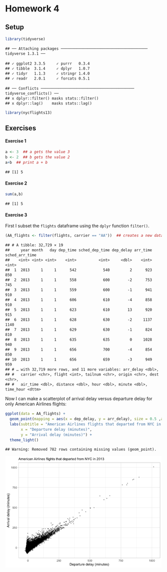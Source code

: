 Homework 4
================

## Setup

``` r
library(tidyverse)
```

    ## ── Attaching packages ─────────────────────────────────────── tidyverse 1.3.1 ──

    ## ✓ ggplot2 3.3.5     ✓ purrr   0.3.4
    ## ✓ tibble  3.1.4     ✓ dplyr   1.0.7
    ## ✓ tidyr   1.1.3     ✓ stringr 1.4.0
    ## ✓ readr   2.0.1     ✓ forcats 0.5.1

    ## ── Conflicts ────────────────────────────────────────── tidyverse_conflicts() ──
    ## x dplyr::filter() masks stats::filter()
    ## x dplyr::lag()    masks stats::lag()

``` r
library(nycflights13)
```

## Exercises

#### Exercise 1

``` r
a <- 3  ## a gets the value 3
b <- 2  ## b gets the value 2
a+b  ## print a + b
```

    ## [1] 5

#### Exercise 2

``` r
sum(a,b)
```

    ## [1] 5

#### Exercise 3

First I subset the `flights` dataframe using the `dplyr` function
`filter()`.

``` r
(AA_flights <- filter(flights, carrier == "AA"))  ## creates a new dataframe with only American Airlines flights
```

    ## # A tibble: 32,729 × 19
    ##     year month   day dep_time sched_dep_time dep_delay arr_time sched_arr_time
    ##    <int> <int> <int>    <int>          <int>     <dbl>    <int>          <int>
    ##  1  2013     1     1      542            540         2      923            850
    ##  2  2013     1     1      558            600        -2      753            745
    ##  3  2013     1     1      559            600        -1      941            910
    ##  4  2013     1     1      606            610        -4      858            910
    ##  5  2013     1     1      623            610        13      920            915
    ##  6  2013     1     1      628            630        -2     1137           1140
    ##  7  2013     1     1      629            630        -1      824            810
    ##  8  2013     1     1      635            635         0     1028            940
    ##  9  2013     1     1      656            700        -4      854            850
    ## 10  2013     1     1      656            659        -3      949            959
    ## # … with 32,719 more rows, and 11 more variables: arr_delay <dbl>,
    ## #   carrier <chr>, flight <int>, tailnum <chr>, origin <chr>, dest <chr>,
    ## #   air_time <dbl>, distance <dbl>, hour <dbl>, minute <dbl>, time_hour <dttm>

Now I can make a scatterplot of arrival delay versus departure delay for
only American Airlines flights:

``` r
ggplot(data = AA_flights) +
  geom_point(mapping = aes(x = dep_delay, y = arr_delay), size = 0.5 ,alpha = 0.4) +
  labs(subtitle = "American Airlines flights that departed from NYC in 2013",
       x = "Departure delay (minutes)", 
       y = "Arrival delay (minutes)") +
  theme_light()
```

    ## Warning: Removed 782 rows containing missing values (geom_point).

![](hw_4_files/figure-gfm/unnamed-chunk-4-1.png)<!-- -->
